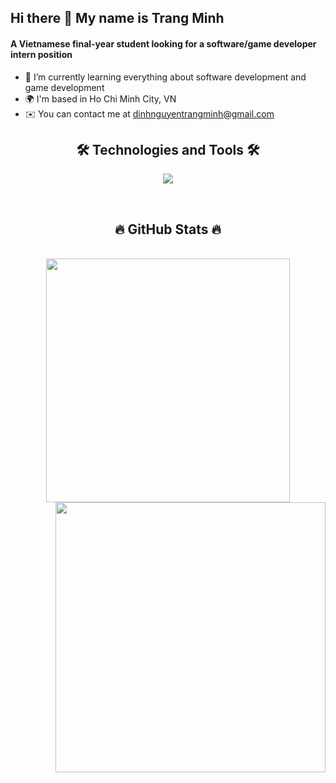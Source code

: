 ## Hi there 👋 My name is Trang Minh

<h4> A Vietnamese final-year student looking for a software/game developer intern position </h4>

* 🌱 I’m currently learning everything about software development and game development
* 🌍  I'm based in Ho Chi Minh City, VN
* ✉️  You can contact me at [dinhnguyentrangminh@gmail.com](mailto:dinhnguyentrangminh@gmail.com)

<h2 align="center">🛠 Technologies and Tools 🛠</h2>
<p align="center">
  <a href="https://skillicons.dev">
    <img src="https://skillicons.dev/icons?i=visualstudio,vscode,eclipse,mysql,cs,java,unity" />
  </a>
</p>

<br>
<h2 align="center">🔥 GitHub Stats 🔥</h2>
<!-- https://github.com/anuraghazra/github-readme-stats -->
<br>
<div align=center>
  <a href="#" title="DNTMinh">
    <img width="390" align="center" src="https://github-readme-stats.vercel.app/api/top-langs/?username=DNTMinh&layout=compact&theme=react&border_color=61dafb&hide_border=true&text_color=ffffff" />
  </a>
  <a href="#" title="DNTMinh">
    <img align="right" width="432" src="https://github-readme-stats.vercel.app/api?username=DNTMinh&show_icons=true&theme=react&border_color=61dafb&hide_border=true&text_color=ffffff" />
  </a>
</div>

<!--
**DNTMinh/DNTMinh** is a ✨ _special_ ✨ repository because its `README.md` (this file) appears on your GitHub profile.

Here are some ideas to get you started:

- 🔭 I’m currently working on ...
- 🌱 I’m currently learning ...
- 👯 I’m looking to collaborate on ...
- 🤔 I’m looking for help with ...
- 💬 Ask me about ...
- 📫 How to reach me: ...
- 😄 Pronouns: ...
- ⚡ Fun fact: ...
-->
